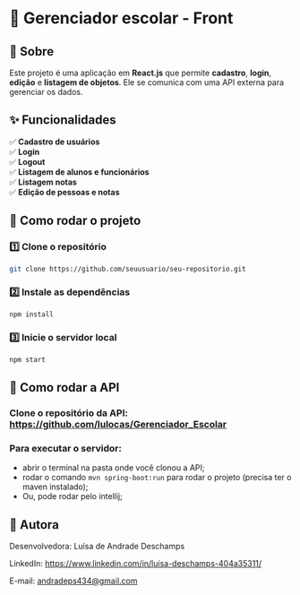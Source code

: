 # 📌 Gerenciador escolar - Front

## 🔹 Sobre
Este projeto é uma aplicação em **React.js** que permite **cadastro**, **login**, **edição** e **listagem de objetos**. Ele se comunica com uma API externa para gerenciar os dados.

## ✨ Funcionalidades
✅ **Cadastro de usuários**  
✅ **Login**  
✅ **Logout** <br/>
✅ **Listagem de alunos e funcionários**  
✅ **Listagem notas**   
✅ **Edição de pessoas e notas**  

## 🚀 Como rodar o projeto

### 1️⃣ Clone o repositório
```bash
git clone https://github.com/seuusuario/seu-repositorio.git
```

### 2️⃣ Instale as dependências
```bash
npm install
```

### 3️⃣ Inicie o servidor local
```bash
npm start
```

## 📌 Como rodar a API

### Clone o repositório da API: https://github.com/lulocas/Gerenciador_Escolar

### Para executar o servidor:
- abrir o terminal na pasta onde você clonou a API;
- rodar o comando `mvn spring-boot:run` para rodar o projeto (precisa ter o maven instalado);
- Ou, pode rodar pelo intellij;

## 📩 Autora
Desenvolvedora: Luísa de Andrade Deschamps

LinkedIn: https://www.linkedin.com/in/luisa-deschamps-404a35311/

E-mail: andradeps434@gmail.com
